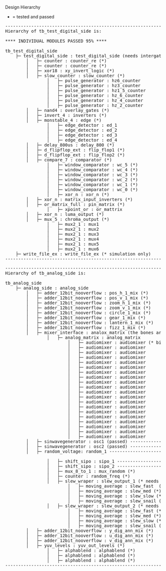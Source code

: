 Design Hierarchy
* = tested and passed
<pre>
-------------------------------------------------------------
Hierarchy of tb_test_digital_side is:
    
**** INDIVIDUAL MODULES PASSED 95% ****
    
tb_test_digital_side
    ├─ test_digital_side : test_digital_side (needs intergation TB?)
        │   ├─ counter : counter_re (*)
        │   ├─ counter : counter_re (*)
        │   ├─ xor18 : xy_invert_logic (*)
        │   ├─ slow_counter : slow_counter (*)
                │   ├─ pulse_generator : hz6_counter 
                │   ├─ pulse_generator : hz3_counter
                │   ├─ pulse_generator : hz1_5_counter
                │   ├─ pulse_generator : hz_6_counter
                │   ├─ pulse_generator : hz_4_counter
                │   ├─ pulse_generator : hz_2_counter
        │   ├─ nand4 : overlay_gates (*)
        │   ├─ invert_4 : inverters (*)
        │   ├─ monstable_4 : edge (*)
                │   ├─ edge_detector : ed_1 
                │   ├─ edge_detector : ed_2
                │   ├─ edge_detector : ed_3
                │   ├─ edge_detector : ed_4
        │   ├─ delay_800us : delay_800 (*)
        │   ├─ d_flipflop_ext : flip_flop1 (*)
        │   ├─ d_flipflop_ext : flip_flop2 (*)
        │   ├─ compare_7 : comparator (*)
                │   ├─ window_comparator : wc_5 (*)
                │   ├─ window_comparator : wc_4 (*)
                │   ├─ window_comparator : wc_3 (*)
                │   ├─ window_comparator : wc_2 (*)
                │   ├─ window_comparator : wc_1 (*)
                │   ├─ window_comparator : wc_0 (*)
                │   ├─ xor_n : xor_n (*)
        │   ├─ xor_n : matrix_input_inverters (*)
        │   ├─ or_matrix_full : pin_matrix (*)
                │   ├─ xpoint_or : or_mattrix 
        │   ├─ xor_n : luma_output (*)
        │   ├─ mux_5 : chroma_output (*)
                │   ├─ mux2_1 : mux1 
                │   ├─ mux2_1 : mux2
                │   ├─ mux2_1 : mux3
                │   ├─ mux2_1 : mux4
                │   ├─ mux2_1 : mux5
                │   ├─ mux2_1 : mux6
    ├─ write_file_ex : write_file_ex (* simulation only)
-------------------------------------------------------------
</pre>
<pre>
-------------------------------------------------------------
Hierarchy of tb_analog_side is:

tb_analog_side
    ├─ analog_side : analog_side 
        │   ├─ adder_12bit_nooverflow : pos_h_1_mix (*)
        │   ├─ adder_12bit_nooverflow : pos_v_1_mix (*)
        │   ├─ adder_12bit_nooverflow : zoom_h_1_mix (*)
        │   ├─ adder_12bit_nooverflow : zoom_v_1_mix (*)
        │   ├─ adder_12bit_nooverflow : circle_1_mix (*)
        │   ├─ adder_12bit_nooverflow : gear_1_mix (*)
        │   ├─ adder_12bit_nooverflow : lantern_1_mix (*)
        │   ├─ adder_12bit_nooverflow : fizz_1_mix (*)
        │   ├─ mixer_interface : analox_matrix (the bones are here, but without the pipelined DSP it isn't really working)
                │   ├─ analog_matrix : analog_matrix 
                        │   ├─ audiomixer : audiomixer (* binary, 12bit works but the math isn't exact) (currently set to binary mix, needs pipelining to avoid large DSP usage)
                        │   ├─ audiomixer : audiomixer
                        │   ├─ audiomixer : audiomixer
                        │   ├─ audiomixer : audiomixer
                        │   ├─ audiomixer : audiomixer
                        │   ├─ audiomixer : audiomixer
                        │   ├─ audiomixer : audiomixer
                        │   ├─ audiomixer : audiomixer
                        │   ├─ audiomixer : audiomixer
                        │   ├─ audiomixer : audiomixer
                        │   ├─ audiomixer : audiomixer
                        │   ├─ audiomixer : audiomixer
                        │   ├─ audiomixer : audiomixer
                        │   ├─ audiomixer : audiomixer
                        │   ├─ audiomixer : audiomixer
                        │   ├─ audiomixer : audiomixer
                        │   ├─ audiomixer : audiomixer
                        │   ├─ audiomixer : audiomixer
                        │   ├─ audiomixer : audiomixer
                        │   ├─ audiomixer : audiomixer
        │   ├─ sinwavegenerator : osc1 (passed) --------------> needs wave distort added
        │   ├─ sinwavegenerator : osc2 (passed) --------------> needs wave distort added
        │   ├─ random_voltage: random_1 --------------------------------------------> seems to get stuck in boring sinwave wave-like patterns, NEEDS 4 INPUTS TO SIMULATE THE FLOATING PINS, PARALELL lfsr?
    
                │   ├─ shift_sipo : sipo_1 ------------------> sipo treats counter as clock, needs clock and RE detect to reset the sipo properly
                │   ├─ shift_sipo : sipo_2 ------------------> sipo treats counter as clock, needs clock and RE detect to reset the sipo properly
                │   ├─ mux_8_to_1 : mux_random (*)
                │   ├─ counter : random_freq (*)
                │   ├─ slew_wraper : slew_output_1 (* needs TB, needs slew delta values set based on testing)
                        │   ├─ moving_average : slew_fast  (*)
                        │   ├─ moving_average : slew_med (*)
                        │   ├─ moving_average : slew_slow (*)
                        │   ├─ moving_average : slew_snail (*)
                │   ├─ slew_wraper : slew_output_2 (* needs TB, needs slew delta values set based on testing)
                        │   ├─ moving_average : slew_fast (*)
                        │   ├─ moving_average : slew_med (*)
                        │   ├─ moving_average : slew_slow (*)
                        │   ├─ moving_average : slew_snail (*)
        │   ├─ adder_12bit_nooverflow : y_dig_ann_mix (*)
        │   ├─ adder_12bit_nooverflow : u_dig_ann_mix (*)
        │   ├─ adder_12bit_nooverflow : v_dig_ann_mix (*)
        │   ├─ yuv_levels : yuv_out_levels (*)
                │   ├─ alphablend : alphablend (*)
                │   ├─ alphablend : alphablend (*)
                │   ├─ alphablend : alphablend (*)
-------------------------------------------------------------
</pre>
